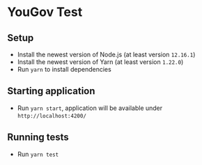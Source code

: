 # YouGov Test

## Setup

- Install the newest version of Node.js (at least version `12.16.1`)
- Install the newest version of Yarn (at least version `1.22.0`)
- Run `yarn` to install dependencies

## Starting application

- Run `yarn start`, application will be available under `http://localhost:4200/`

## Running tests
- Run `yarn test`
